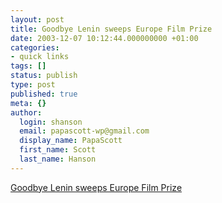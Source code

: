 ```yaml
---
layout: post
title: Goodbye Lenin sweeps Europe Film Prize
date: 2003-12-07 10:12:44.000000000 +01:00
categories:
- quick links
tags: []
status: publish
type: post
published: true
meta: {}
author:
  login: shanson
  email: papascott-wp@gmail.com
  display_name: PapaScott
  first_name: Scott
  last_name: Hanson
---
```

<p><a title="Oscar for Best Foreign Film?" href="http://www.reuters.co.uk/newsPackageArticle.jhtml?type=entertainmentNews&amp;storyID=416845&amp;section=news">Goodbye Lenin sweeps Europe Film Prize</a></p>
